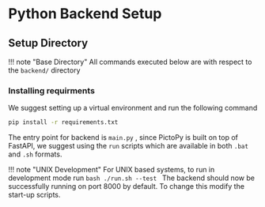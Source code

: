 # Python Backend Setup

## Setup Directory

!!! note "Base Directory"
All commands executed below are with respect to the `backend/` directory

### Installing requirments

We suggest setting up a virtual environment and run the following command

```bash
pip install -r requirements.txt
```

The entry point for backend is `main.py` , since PictoPy is built on top of FastAPI, we suggest using the `run` scripts which are available in both
`.bat` and `.sh` formats.

!!! note "UNIX Development"
For UNIX based systems, to run in development mode run
`bash
    ./run.sh --test
    `
The backend should now be successfully running on port 8000 by default. To change this modify the start-up scripts.
